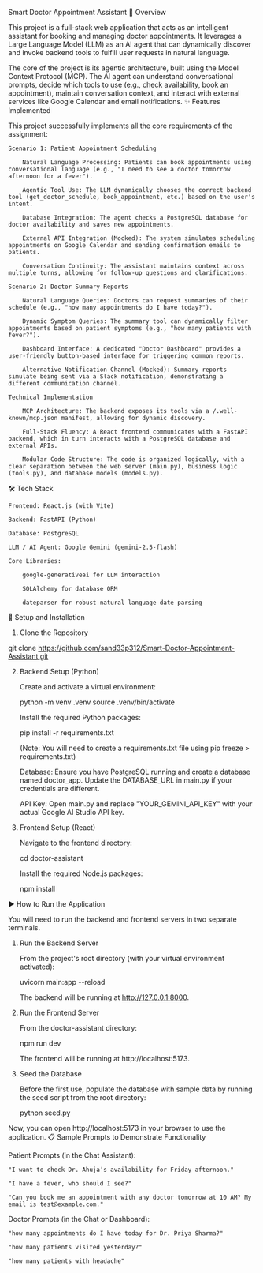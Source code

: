 Smart Doctor Appointment Assistant
🧠 Overview

This project is a full-stack web application that acts as an intelligent assistant for booking and managing doctor appointments. It leverages a Large Language Model (LLM) as an AI agent that can dynamically discover and invoke backend tools to fulfill user requests in natural language.

The core of the project is its agentic architecture, built using the Model Context Protocol (MCP). The AI agent can understand conversational prompts, decide which tools to use (e.g., check availability, book an appointment), maintain conversation context, and interact with external services like Google Calendar and email notifications.
✨ Features Implemented

This project successfully implements all the core requirements of the assignment:

    Scenario 1: Patient Appointment Scheduling

        Natural Language Processing: Patients can book appointments using conversational language (e.g., "I need to see a doctor tomorrow afternoon for a fever").

        Agentic Tool Use: The LLM dynamically chooses the correct backend tool (get_doctor_schedule, book_appointment, etc.) based on the user's intent.

        Database Integration: The agent checks a PostgreSQL database for doctor availability and saves new appointments.

        External API Integration (Mocked): The system simulates scheduling appointments on Google Calendar and sending confirmation emails to patients.

        Conversation Continuity: The assistant maintains context across multiple turns, allowing for follow-up questions and clarifications.

    Scenario 2: Doctor Summary Reports

        Natural Language Queries: Doctors can request summaries of their schedule (e.g., "how many appointments do I have today?").

        Dynamic Symptom Queries: The summary tool can dynamically filter appointments based on patient symptoms (e.g., "how many patients with fever?").

        Dashboard Interface: A dedicated "Doctor Dashboard" provides a user-friendly button-based interface for triggering common reports.

        Alternative Notification Channel (Mocked): Summary reports simulate being sent via a Slack notification, demonstrating a different communication channel.

    Technical Implementation

        MCP Architecture: The backend exposes its tools via a /.well-known/mcp.json manifest, allowing for dynamic discovery.

        Full-Stack Fluency: A React frontend communicates with a FastAPI backend, which in turn interacts with a PostgreSQL database and external APIs.

        Modular Code Structure: The code is organized logically, with a clear separation between the web server (main.py), business logic (tools.py), and database models (models.py).

🛠️ Tech Stack

    Frontend: React.js (with Vite)

    Backend: FastAPI (Python)

    Database: PostgreSQL

    LLM / AI Agent: Google Gemini (gemini-2.5-flash)

    Core Libraries:

        google-generativeai for LLM interaction

        SQLAlchemy for database ORM

        dateparser for robust natural language date parsing

🚀 Setup and Installation

1. Clone the Repository

git clone <https://github.com/sand33p312/Smart-Doctor-Appointment-Assistant.git>

2. Backend Setup (Python)

    Create and activate a virtual environment:

    python -m venv .venv
    source .venv/bin/activate

    Install the required Python packages:

    pip install -r requirements.txt

    (Note: You will need to create a requirements.txt file using pip freeze > requirements.txt)

    Database: Ensure you have PostgreSQL running and create a database named doctor_app. Update the DATABASE_URL in main.py if your credentials are different.

    API Key: Open main.py and replace "YOUR_GEMINI_API_KEY" with your actual Google AI Studio API key.

3. Frontend Setup (React)

    Navigate to the frontend directory:

    cd doctor-assistant

    Install the required Node.js packages:

    npm install

▶️ How to Run the Application

You will need to run the backend and frontend servers in two separate terminals.

1. Run the Backend Server

    From the project's root directory (with your virtual environment activated):

    uvicorn main:app --reload

    The backend will be running at http://127.0.0.1:8000.

2. Run the Frontend Server

    From the doctor-assistant directory:

    npm run dev

    The frontend will be running at http://localhost:5173.

3. Seed the Database

    Before the first use, populate the database with sample data by running the seed script from the root directory:

    python seed.py

Now, you can open http://localhost:5173 in your browser to use the application.
📋 Sample Prompts to Demonstrate Functionality

Patient Prompts (in the Chat Assistant):

    "I want to check Dr. Ahuja’s availability for Friday afternoon."

    "I have a fever, who should I see?"

    "Can you book me an appointment with any doctor tomorrow at 10 AM? My email is test@example.com."

Doctor Prompts (in the Chat or Dashboard):

    "how many appointments do I have today for Dr. Priya Sharma?"

    "how many patients visited yesterday?"

    "how many patients with headache"

